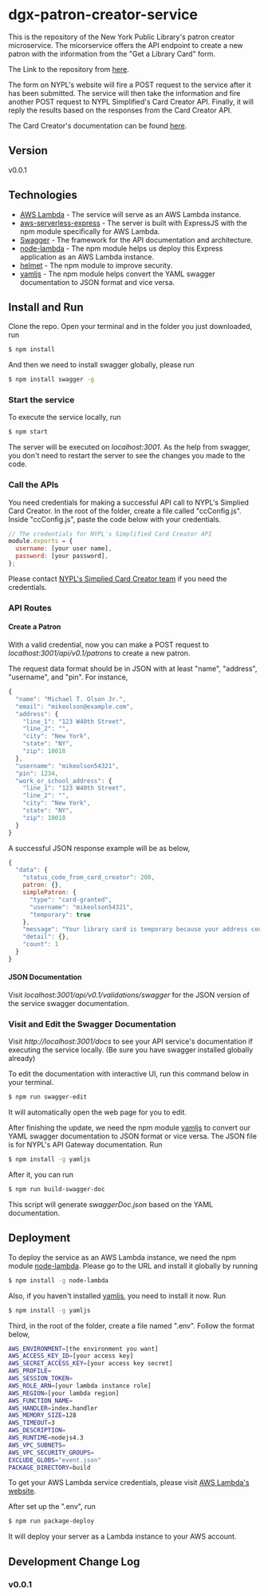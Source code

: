 # dgx-patron-creator-service

This is the repository of the New York Public Library's patron creator microservice. The micorservice offers the API endpoint to create a new patron with the information from the "Get a Library Card" form.

The Link to the repository from [here](https://bitbucket.org/NYPL/dgx-patron-creator-service).

The form on NYPL's website will fire a POST request to the service after it has been submitted. The service will then take the information and fire another POST request to NYPL Simplified's Card Creator API. Finally, it will reply the results based on the responses from the Card Creator API.

The Card Creator's documentation can be found [here](https://github.com/NYPL-Simplified/card-creator).

## Version
v0.0.1

## Technologies

  - [AWS Lambda](https://aws.amazon.com/lambda/) - The service will serve as an AWS Lambda instance.
  - [aws-serverless-express](https://github.com/awslabs/aws-serverless-express) - The server is built with ExpressJS with the npm module specifically for AWS Lambda.
  - [Swagger](http://swagger.io/) - The framework for the API documentation and architecture.
  - [node-lambda](https://www.npmjs.com/package/node-lambda) - The npm module helps us deploy this Express application as an AWS Lambda instance.
  - [helmet](https://helmetjs.github.io/docs/) - The npm module to improve security.
  - [yamljs](https://www.npmjs.com/package/yamljs) - The npm module helps convert the YAML swagger documentation to JSON format and vice versa.


## Install and Run

Clone the repo. Open your terminal and in the folder you just downloaded, run 
```sh
$ npm install
```

And then we need to install swagger globally, please run

```sh
$ npm install swagger -g
```

### Start the service
To execute the service locally, run 
```sh
$ npm start
```
The server will be executed on _localhost:3001_. As the help from swagger, you don't need to restart the server to see the changes you made to the code.

### Call the APIs

You need credentials for making a successful API call to NYPL's Simplied Card Creator.
In the root of the folder, create a file called "ccConfig.js". Inside "ccConfig.js", paste the code below with your credentials.

```javascript
// The credentials for NYPL's Simplified Card Creator API
module.exports = {
  username: [your user name],
  password: [your password],
};
```

Please contact [NYPL's Simplied Card Creator team](https://github.com/NYPL-Simplified/card-creator) if you need the credentials.

### API Routes
#### Create a Patron

With a valid credential, now you can make a POST request to _localhost:3001/api/v0.1/patrons_ to create a new patron.

The request data format should be in JSON with at least "name", "address", "username", and "pin". For instance,

```javascript
{
  "name": "Michael T. Olson Jr.",
  "email": "mikeolson@example.com",
  "address": {
    "line_1": "123 W40th Street",
    "line_2": "",
    "city": "New York",
    "state": "NY",
    "zip": 10018
  },
  "username": "mikeolson54321",
  "pin": 1234,
  "work_or_school_address": {
    "line_1": "123 W40th Street",
    "line_2": "",
    "city": "New York",
    "state": "NY",
    "zip": 10018
  }
}
```

A successful JSON response example will be as below,

```javascript
{
  "data": {
    "status_code_from_card_creator": 200,
    patron: {},
    simplePatron: {
      "type": "card-granted",
      "username": "mikeolson54321",
      "temporary": true
    },
    "message": "Your library card is temporary because your address could not be verified. Visit your local NYPL branch within 30 days to upgrade to a standard card.",
    "detail": {},
    "count": 1
  }
}
```

#### JSON Documentation

Visit _localhost:3001/api/v0.1/validations/swagger_ for the JSON version of the service swagger documentation.

### Visit and Edit the Swagger Documentation

Visit _http://localhost:3001/docs_ to see your API service's documentation if executing the service locally. (Be sure you have swagger installed globally already)

To edit the documentation with interactive UI, run this command below in your terminal.

```sh
$ npm run swagger-edit
```

It will automatically open the web page for you to edit.

After finishing the update, we need the npm module [yamljs](https://www.npmjs.com/package/yamljs) to convert our YAML swagger documentation to JSON format or vice versa. The JSON file is for NYPL's API Gateway documentation. Run

```sh
$ npm install -g yamljs
```

After it, you can run

```sh
$ npm run build-swagger-doc
```

This script will generate _swaggerDoc.json_ based on the YAML documentation.

## Deployment

To deploy the service as an AWS Lambda instance, we need the npm module [node-lambda](https://www.npmjs.com/package/node-lambda). Please go to the URL and install it globally by running

```sh
$ npm install -g node-lambda
```

Also, if you haven't installed [yamljs](https://www.npmjs.com/package/yamljs), you need to install it now. Run

```sh
$ npm install -g yamljs
```

Third, in the root of the folder, create a file named ".env". Follow the format below,

```sh
AWS_ENVIRONMENT=[the environment you want]
AWS_ACCESS_KEY_ID=[your access key]
AWS_SECRET_ACCESS_KEY=[your access key secret]
AWS_PROFILE=
AWS_SESSION_TOKEN=
AWS_ROLE_ARN=[your lambda instance role]
AWS_REGION=[your lambda region]
AWS_FUNCTION_NAME=
AWS_HANDLER=index.handler
AWS_MEMORY_SIZE=128
AWS_TIMEOUT=3
AWS_DESCRIPTION=
AWS_RUNTIME=nodejs4.3
AWS_VPC_SUBNETS=
AWS_VPC_SECURITY_GROUPS=
EXCLUDE_GLOBS="event.json"
PACKAGE_DIRECTORY=build
```

To get your AWS Lambda service credentials, please visit [AWS Lambda's website](https://aws.amazon.com/lambda/).

After set up the ".env", run
```sh
$ npm run package-deploy
```

It will deploy your server as a Lambda instance to your AWS account.

## Development Change Log

### v0.0.1
